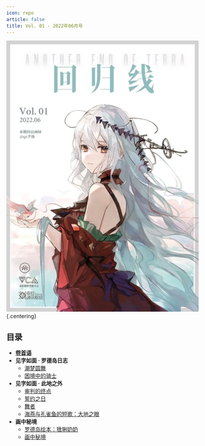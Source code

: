 ```yaml
---
icon: repo
article: false
title: Vol. 01 - 2022年06月号
---
```


![](./res/cover.webp) {.centering}

## 目录

- [**卷首语**](intro)
- **见字如面 · 罗德岛日志**
  - [潮梦圆舞](article1)
  - [困境中的骑士](article2)
- **见字如面 · 此地之外**
  - [审判的终点](article3)
  - [誓约之日](article4)
  - [舞者](article5)
  - [海燕与孔雀鱼的短歌：大地之眼](article6)
- **画中秘境**
  - [罗德岛绘本：猞猁奶奶](comic1)
  - [画中秘境](paintings)